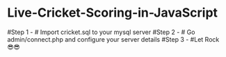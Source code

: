 # Live-Cricket-Scoring-in-JavaScript

#Step 1 - # Import cricket.sql to your mysql server
#Step 2 - # Go admin/connect.php and configure your server details
#Step 3 - #Let Rock 😎😎
